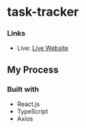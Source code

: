# task-tracker

### Links

- Live: [Live Website]()

## My Process

### Built with

- React.js
- TypeScript
- Axios
